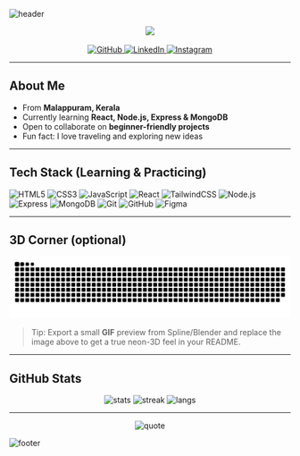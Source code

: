 <!-- NEON HEADER -->
![header](https://capsule-render.vercel.app/api?type=waving&height=220&text=Shahad%20Thayyil&desc=MERN%20Stack%20Learner&fontAlign=50&fontAlignY=35&descAlign=50&descAlignY=60&color=0:8A2BE2,100:00FFFF&fontColor=FFFFFF)

<div align="center">

<!-- Typing line -->
<img src="https://readme-typing-svg.demolab.com?font=Fira+Code&weight=600&size=22&pause=1200&center=true&vCenter=true&width=700&lines=MERN+Stack+Learner;Exploring+Web+Development;Always+curious+to+learn+new+tech" />

<!-- Socials -->
<p>
  <a href="https://github.com/ShahadThayyil">
    <img alt="GitHub" src="https://img.shields.io/badge/GitHub-0D1117?style=for-the-badge&logo=github&logoColor=FFFFFF">
  </a>
  <a href="https://www.linkedin.com/in/muhammad-shahad-t-379763373?utm_source=share&utm_campaign=share_via&utm_content=profile&utm_medium=android_app">
    <img alt="LinkedIn" src="https://img.shields.io/badge/LinkedIn-0A66C2?style=for-the-badge&logo=linkedin&logoColor=white">
  </a>
  <a href="https://www.instagram.com/shahad_techno/">
    <img alt="Instagram" src="https://img.shields.io/badge/Instagram-E4405F?style=for-the-badge&logo=instagram&logoColor=white">
  </a>
</p>

</div>

---

## About Me
- From **Malappuram, Kerala**
- Currently learning **React, Node.js, Express & MongoDB**
- Open to collaborate on **beginner-friendly projects**
- Fun fact: I love traveling and exploring new ideas

---

## Tech Stack (Learning & Practicing)
![HTML5](https://img.shields.io/badge/HTML5-FF6EC7?style=for-the-badge&logo=html5&logoColor=white)
![CSS3](https://img.shields.io/badge/CSS3-7DF9FF?style=for-the-badge&logo=css3&logoColor=0B132B)
![JavaScript](https://img.shields.io/badge/JavaScript-39FF14?style=for-the-badge&logo=javascript&logoColor=0B132B)
![React](https://img.shields.io/badge/React-00FFFF?style=for-the-badge&logo=react&logoColor=0B132B)
![TailwindCSS](https://img.shields.io/badge/TailwindCSS-00E5FF?style=for-the-badge&logo=tailwind-css&logoColor=0B132B)
![Node.js](https://img.shields.io/badge/Node.js-00FF85?style=for-the-badge&logo=nodedotjs&logoColor=0B132B)
![Express](https://img.shields.io/badge/Express-9D00FF?style=for-the-badge&logo=express&logoColor=white)
![MongoDB](https://img.shields.io/badge/MongoDB-00FF88?style=for-the-badge&logo=mongodb&logoColor=0B132B)
![Git](https://img.shields.io/badge/Git-FF2D95?style=for-the-badge&logo=git&logoColor=white)
![GitHub](https://img.shields.io/badge/GitHub-242938?style=for-the-badge&logo=github&logoColor=white)
![Figma](https://img.shields.io/badge/Figma-FF00FF?style=for-the-badge&logo=figma&logoColor=white)

---

## 3D Corner (optional)
<!-- Replace the LINK and IMAGE with your own Spline/Sketchfab preview -->
<a href="https://my.spline.design/placeholder-3d-scene" target="_blank">
  <img src="https://raw.githubusercontent.com/platane/snk/output/github-contribution-grid-snake.svg" alt="3D/animated accent" />
</a>

> Tip: Export a small **GIF** preview from Spline/Blender and replace the image above to get a true neon-3D feel in your README.

---

## GitHub Stats
<p align="center">
  <img src="https://github-readme-stats.vercel.app/api?username=ShahadThayyil&show_icons=true&theme=tokyonight" alt="stats" />
  <img src="https://github-readme-streak-stats.herokuapp.com/?user=ShahadThayyil&theme=tokyonight" alt="streak" />
  <img src="https://github-readme-stats.vercel.app/api/top-langs/?username=ShahadThayyil&layout=compact&theme=tokyonight" alt="langs" />
</p>

---

<div align="center">
  
![quote](https://quotes-github-readme.vercel.app/api?type=horizontal&theme=tokyonight)

</div>

<!-- NEON FOOTER -->
![footer](https://capsule-render.vercel.app/api?type=waving&section=footer&height=120&color=0:00FFFF,100:8A2BE2)
